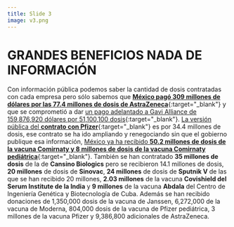 ```yaml
---
title: Slide 3
image: v3.png
---
```


# GRANDES BENEFICIOS NADA DE INFORMACIÓN

Con información pública podemos saber la cantidad de dosis contratadas con cada empresa pero sólo sabemos que [**México pagó 309 millones de dólares por las 77.4 millones de dosis de AstraZeneca**](https://poderlatam.org/2021/01/astrazeneca-vende-vacunas-a-mexico-por-309-millones-de-dolares/){:target="_blank"} y que se comprometió a dar [un pago adelantado a Gavi Alliance de 159,876,920 dólares por 51,100,100 dosis](https://poderlatam.org/2021/04/mas-sobre-la-compra-de-vacunas-en-mexico/){:target="_blank"}. [La versión pública del **contrato con Pfizer**](https://portales.sre.gob.mx/transparencia/gestion-diplomatica-vacunas-covid-documentos/83-pfizer){:target="_blank"} es por 34.4 millones de dosis, ese contrato se ha ido ampliando y renegociando sin que el gobierno publique esa información, [México ya ha recibido **50.2 millones de dosis de la vacuna Comirnaty y 8 millones de dosis de la vacuna Comirnaty pediátrica**](https://portales.sre.gob.mx/transparencia/gestion-diplomatica-vacunas-covid/){:target="_blank"}. También se han contratado **35 millones de dosis** de la de **Cansino Biologics** pero se recibieron 14.1 millones de dosis, **20 millones** de dosis de **Sinovac**, **24 millones** de dosis de **Sputnik V** de las que se han recibido 20 millones, **2.03 millones** de la vacuna **Covishield del Serum Institute de la India** y **9 millones** de la vacuna **Abdala** del Centro de Ingeniería Genética y Biotecnología de Cuba. Además se han recibido donaciones de 1,350,000 dosis de la vacuna de Janssen, 6,272,000 de la vacuna de Moderna, 804,000 dosis de la vacuna de Pfizer pediátrica, 3 millones de la vacuna Pfizer y 9,386,800 adicionales de AstraZeneca.
